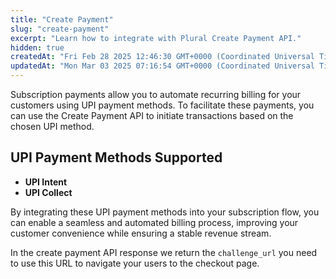 ```yaml
---
title: "Create Payment"
slug: "create-payment"
excerpt: "Learn how to integrate with Plural Create Payment API."
hidden: true
createdAt: "Fri Feb 28 2025 12:46:30 GMT+0000 (Coordinated Universal Time)"
updatedAt: "Mon Mar 03 2025 07:16:54 GMT+0000 (Coordinated Universal Time)"
---
```

Subscription payments allow you to automate recurring billing for your customers using UPI payment methods. To facilitate these payments, you can use the Create Payment API to initiate transactions based on the chosen UPI method.

## UPI Payment Methods Supported

- **UPI Intent**
- **UPI Collect**

By integrating these UPI payment methods into your subscription flow, you can enable a seamless and automated billing process, improving your customer convenience while ensuring a stable revenue stream.

In the create payment API response we return the `challenge_url` you need to use this URL to navigate your users to the checkout page.
